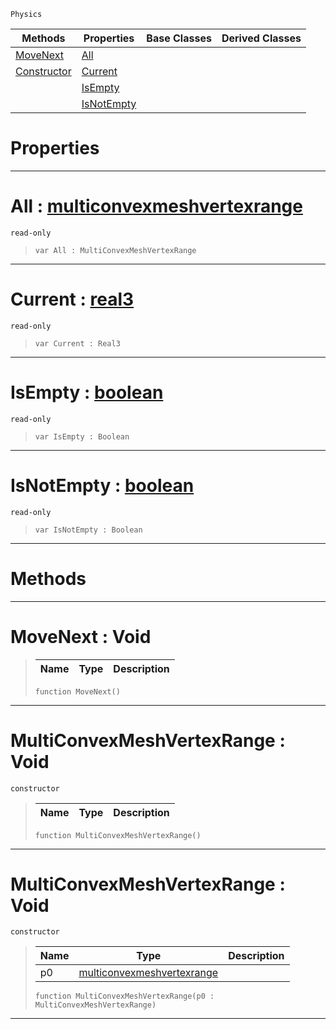  `Physics`

|Methods|Properties|Base Classes|Derived Classes|
|---|---|---|---|
|[ MoveNext](https://github.com/dragonCASTjosh/PlasmaDocs/blob/master/code_reference/class_reference/multiconvexmeshvertexrange.markdown#movenext-void)|[ All](https://github.com/dragonCASTjosh/PlasmaDocs/blob/master/code_reference/class_reference/multiconvexmeshvertexrange.markdown#all-plasma-engine-document)| | |
|[ Constructor](https://github.com/dragonCASTjosh/PlasmaDocs/blob/master/code_reference/class_reference/multiconvexmeshvertexrange.markdown#multiconvexmeshvertexran)|[ Current](https://github.com/dragonCASTjosh/PlasmaDocs/blob/master/code_reference/class_reference/multiconvexmeshvertexrange.markdown#current-plasma-engine-docu)| | |
| |[ IsEmpty](https://github.com/dragonCASTjosh/PlasmaDocs/blob/master/code_reference/class_reference/multiconvexmeshvertexrange.markdown#isempty-plasma-engine-docu)| | |
| |[ IsNotEmpty](https://github.com/dragonCASTjosh/PlasmaDocs/blob/master/code_reference/class_reference/multiconvexmeshvertexrange.markdown#isnotempty-plasma-engine-d)| | |


 #  Properties


---  
 #  All : [multiconvexmeshvertexrange](https://github.com/dragonCASTjosh/PlasmaDocs/blob/master/code_reference/class_reference/multiconvexmeshvertexrange.markdown)

 `read-only`

> 
> ``` lang=cpp, name=Lightning
> var All : MultiConvexMeshVertexRange


---  
 #  Current : [real3](https://github.com/dragonCASTjosh/PlasmaDocs/blob/master/code_reference/lightning_base_types/real3.markdown)

 `read-only`

> 
> ``` lang=cpp, name=Lightning
> var Current : Real3


---  
 #  IsEmpty : [boolean](https://github.com/dragonCASTjosh/PlasmaDocs/blob/master/code_reference/lightning_base_types/boolean.markdown)

 `read-only`

> 
> ``` lang=cpp, name=Lightning
> var IsEmpty : Boolean


---  
 #  IsNotEmpty : [boolean](https://github.com/dragonCASTjosh/PlasmaDocs/blob/master/code_reference/lightning_base_types/boolean.markdown)

 `read-only`

> 
> ``` lang=cpp, name=Lightning
> var IsNotEmpty : Boolean


---  
 #  Methods


---  
 #  MoveNext : Void

> 
> |Name|Type|Description|
> |---|---|---|
> ``` lang=cpp, name=Lightning
> function MoveNext()
> ``` 


---  
 #  MultiConvexMeshVertexRange : Void

 `constructor`

> 
> |Name|Type|Description|
> |---|---|---|
> ``` lang=cpp, name=Lightning
> function MultiConvexMeshVertexRange()
> ``` 


---  
 #  MultiConvexMeshVertexRange : Void

 `constructor`

> 
> |Name|Type|Description|
> |---|---|---|
> |p0|[multiconvexmeshvertexrange](https://github.com/dragonCASTjosh/PlasmaDocs/blob/master/code_reference/class_reference/multiconvexmeshvertexrange.markdown)| |
> ``` lang=cpp, name=Lightning
> function MultiConvexMeshVertexRange(p0 : MultiConvexMeshVertexRange)
> ``` 


---  
 

 